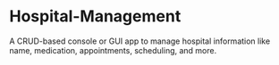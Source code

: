# Hospital-Management
A CRUD-based console or GUI app to manage hospital information like name, medication, appointments, scheduling, and more.
